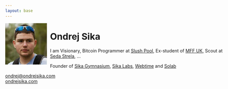```yaml
---
layout: base
---
```


<style>
body {
    max-width: 50em;
}

@media screen and (min-width: 480px) {
    img {
        float: left;
    }
}
</style>

<img src="/static/content/profile/profile.jpg" width="130px" style=" margin-right: 10px;">

# Ondrej Sika

I am Visionary, Bitcoin Programmer at [Slush Pool](https://slushpool.com), Ex-student of [MFF UK](http://mff.cuni.cz), Scout at [Seda Strela](http://sedastrela.cz), ...

Founder of [Sika Gymnasium](https://sgy.cz), [Sika Labs](https://sikalabs.com), [Webtime](https://webtime.cz) and [Solab](https://solab.cz)

<ondrej@ondrejsika.com>
<br>[ondrejsika.com](https://ondrejsika.com)

